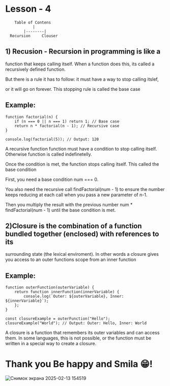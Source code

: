 
# Lesson - 4
```
    Table of Contens
            |
        |--------|
  Recursion     Clouser
```
## 1) Recusion - Recursion in programming is like a
function that keeps calling itself. When a
function does this, its called a
recursively defined function.

But there is a rule it has to follow: it must
have a way to stop calling itslef,

or it will go on forever. This stopping rule
is called the base case

## Example:
```
function factorial(n) {
    if (n === 0 || n === 1) return 1; // Base case
    return n * factorial(n - 1); // Recursive case
}

console.log(factorial(5)); // Output: 120

```

A recursive function function must have a condition to stop calling itself. Otherwise function is
called indefinetelly.

Once the condition is met, the function stops calling itself. This called the base condition

First, you need a base condition num === 0.

You also need the recursive call
findFactorial(num - 1) to ensure the number
keeps reducing at each call when you pass a
new parameter of n-1.

Then you multiply the result with the previous
number num * findFactorial(num - 1) until the
base condition is met.

## 2)Closure is the combination of a function bundled together (enclosed) with references to its
surrounding state (the lexical enviroment). In other words a closure gives you access to an
outer functions scope from an inner function


## Example:
```
function outerFunction(outerVariable) {
    return function innerFunction(innerVariable) {
        console.log(`Outer: ${outerVariable}, Inner: ${innerVariable}`);
    };
}

const closureExample = outerFunction("Hello");
closureExample("World"); // Output: Outer: Hello, Inner: World
```
A closure is a function that remembers its outer variables and
can access them. In some languages, this is not possible, or
the function must be written in a special way to create a
closure.


# Thank you Be happy and Smila 😁!

![Снимок экрана 2025-02-13 154519](https://github.com/user-attachments/assets/c0b3a3d6-2ba1-4cf4-8fc7-f14d8325f149)

